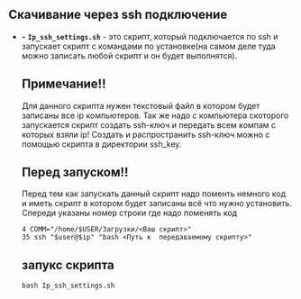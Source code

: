 ## Скачивание через ssh подключение
- **-** **`Ip_ssh_settings.sh`** - это скрипт, который подключается по ssh и запускает скрипт с командами по установке(на самом деле туда можно записать любой скрипт и он будет выполнятся).

  ## Примечание!!
  Для данного скрипта нужен текстовый файл в котором будет записаны все ip компьютеров. Так же надо с компьютера скоторого запускается скрипт создать ssh-ключ и передать всем компам с которых взяли ip! Создать и распространить ssh-ключ можно с помощью скрипта в директории ssh_key.
   
   ## Перед запуском!!
   Перед тем как запускать данный скрипт надо поменть немного код и иметь скрипт в котором будет записаны всё что нужно установить. Спереди указаны номер строки где надо поменять код
   ```
   4 COMM="/home/$USER/Загрузки/<Ваш скрипт>"
   35 ssh "$user@$ip" "bash <Путь к  передаваемому скрипту>"
   ```
   
   ## запукс скрипта
  ```
  bash Ip_ssh_settings.sh
  ```
